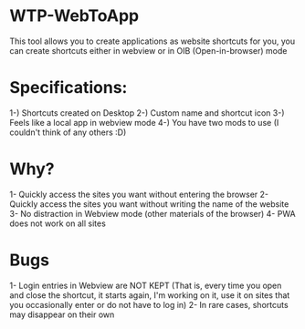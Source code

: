 # WTP-WebToApp
This tool allows you to create applications as website shortcuts for you, you can create shortcuts either in webview or in OIB (Open-in-browser) mode

# Specifications:
1-) Shortcuts created on Desktop
2-) Custom name and shortcut icon
3-) Feels like a local app in webview mode
4-) You have two mods to use
(I couldn't think of any others :D)

# Why?
1- Quickly access the sites you want without entering the browser
2- Quickly access the sites you want without writing the name of the website
3- No distraction in Webview mode (other materials of the browser)
4- PWA does not work on all sites

# Bugs
1- Login entries in Webview are NOT KEPT (That is, every time you open and close the shortcut, it starts again, I'm working on it, use it on sites that you occasionally enter or do not have to log in)
2- In rare cases, shortcuts may disappear on their own
